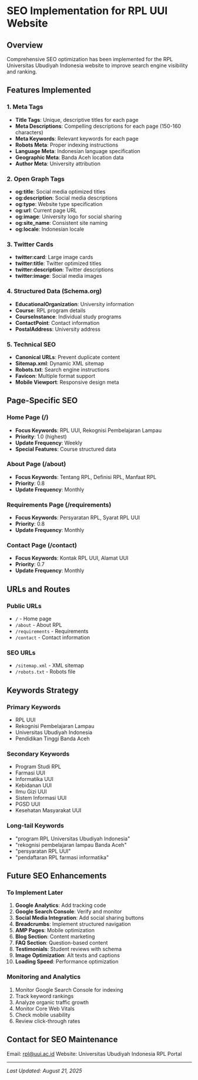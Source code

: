 # SEO Implementation for RPL UUI Website

## Overview
Comprehensive SEO optimization has been implemented for the RPL Universitas Ubudiyah Indonesia website to improve search engine visibility and ranking.

## Features Implemented

### 1. Meta Tags
- **Title Tags**: Unique, descriptive titles for each page
- **Meta Descriptions**: Compelling descriptions for each page (150-160 characters)
- **Meta Keywords**: Relevant keywords for each page
- **Robots Meta**: Proper indexing instructions
- **Language Meta**: Indonesian language specification
- **Geographic Meta**: Banda Aceh location data
- **Author Meta**: University attribution

### 2. Open Graph Tags
- **og:title**: Social media optimized titles
- **og:description**: Social media descriptions
- **og:type**: Website type specification
- **og:url**: Current page URL
- **og:image**: University logo for social sharing
- **og:site_name**: Consistent site naming
- **og:locale**: Indonesian locale

### 3. Twitter Cards
- **twitter:card**: Large image cards
- **twitter:title**: Twitter optimized titles
- **twitter:description**: Twitter descriptions
- **twitter:image**: Social media images

### 4. Structured Data (Schema.org)
- **EducationalOrganization**: University information
- **Course**: RPL program details
- **CourseInstance**: Individual study programs
- **ContactPoint**: Contact information
- **PostalAddress**: University address

### 5. Technical SEO
- **Canonical URLs**: Prevent duplicate content
- **Sitemap.xml**: Dynamic XML sitemap
- **Robots.txt**: Search engine instructions
- **Favicon**: Multiple format support
- **Mobile Viewport**: Responsive design meta

## Page-Specific SEO

### Home Page (/)
- **Focus Keywords**: RPL UUI, Rekognisi Pembelajaran Lampau
- **Priority**: 1.0 (highest)
- **Update Frequency**: Weekly
- **Special Features**: Course structured data

### About Page (/about)
- **Focus Keywords**: Tentang RPL, Definisi RPL, Manfaat RPL
- **Priority**: 0.8
- **Update Frequency**: Monthly

### Requirements Page (/requirements)
- **Focus Keywords**: Persyaratan RPL, Syarat RPL UUI
- **Priority**: 0.8
- **Update Frequency**: Monthly

### Contact Page (/contact)
- **Focus Keywords**: Kontak RPL UUI, Alamat UUI
- **Priority**: 0.7
- **Update Frequency**: Monthly

## URLs and Routes

### Public URLs
- `/` - Home page
- `/about` - About RPL
- `/requirements` - Requirements
- `/contact` - Contact information

### SEO URLs
- `/sitemap.xml` - XML sitemap
- `/robots.txt` - Robots file

## Keywords Strategy

### Primary Keywords
- RPL UUI
- Rekognisi Pembelajaran Lampau
- Universitas Ubudiyah Indonesia
- Pendidikan Tinggi Banda Aceh

### Secondary Keywords
- Program Studi RPL
- Farmasi UUI
- Informatika UUI
- Kebidanan UUI
- Ilmu Gizi UUI
- Sistem Informasi UUI
- PGSD UUI
- Kesehatan Masyarakat UUI

### Long-tail Keywords
- "program RPL Universitas Ubudiyah Indonesia"
- "rekognisi pembelajaran lampau Banda Aceh"
- "persyaratan RPL UUI"
- "pendaftaran RPL farmasi informatika"

## Future SEO Enhancements

### To Implement Later
1. **Google Analytics**: Add tracking code
2. **Google Search Console**: Verify and monitor
3. **Social Media Integration**: Add social sharing buttons
4. **Breadcrumbs**: Implement structured navigation
5. **AMP Pages**: Mobile optimization
6. **Blog Section**: Content marketing
7. **FAQ Section**: Question-based content
8. **Testimonials**: Student reviews with schema
9. **Image Optimization**: Alt texts and captions
10. **Loading Speed**: Performance optimization

### Monitoring and Analytics
1. Monitor Google Search Console for indexing
2. Track keyword rankings
3. Analyze organic traffic growth
4. Monitor Core Web Vitals
5. Check mobile usability
6. Review click-through rates

## Contact for SEO Maintenance
Email: rpl@uui.ac.id
Website: Universitas Ubudiyah Indonesia RPL Portal

---
*Last Updated: August 21, 2025*
